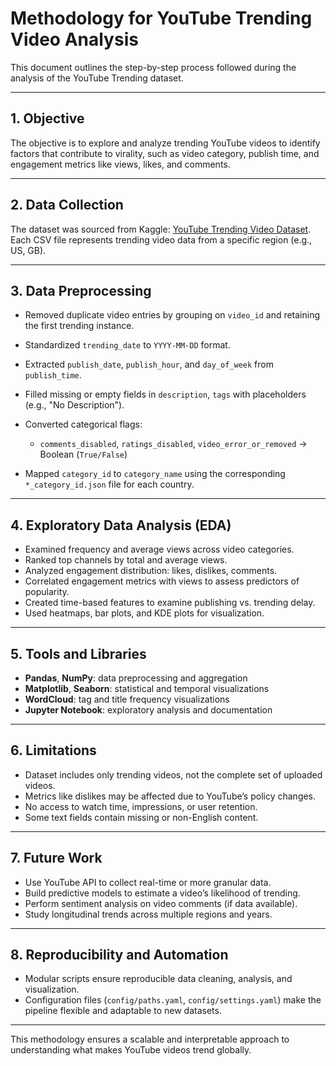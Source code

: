 # Methodology for YouTube Trending Video Analysis

This document outlines the step-by-step process followed during the analysis of the YouTube Trending dataset.

---

## 1. Objective

The objective is to explore and analyze trending YouTube videos to identify factors that contribute to virality, such as video category, publish time, and engagement metrics like views, likes, and comments.

---

## 2. Data Collection

The dataset was sourced from Kaggle: [YouTube Trending Video Dataset](https://www.kaggle.com/datasnaek/youtube-new). Each CSV file represents trending video data from a specific region (e.g., US, GB).

---

## 3. Data Preprocessing

* Removed duplicate video entries by grouping on `video_id` and retaining the first trending instance.
* Standardized `trending_date` to `YYYY-MM-DD` format.
* Extracted `publish_date`, `publish_hour`, and `day_of_week` from `publish_time`.
* Filled missing or empty fields in `description`, `tags` with placeholders (e.g., "No Description").
* Converted categorical flags:

  * `comments_disabled`, `ratings_disabled`, `video_error_or_removed` → Boolean (`True/False`)
* Mapped `category_id` to `category_name` using the corresponding `*_category_id.json` file for each country.

---

## 4. Exploratory Data Analysis (EDA)

* Examined frequency and average views across video categories.
* Ranked top channels by total and average views.
* Analyzed engagement distribution: likes, dislikes, comments.
* Correlated engagement metrics with views to assess predictors of popularity.
* Created time-based features to examine publishing vs. trending delay.
* Used heatmaps, bar plots, and KDE plots for visualization.

---

## 5. Tools and Libraries

* **Pandas**, **NumPy**: data preprocessing and aggregation
* **Matplotlib**, **Seaborn**: statistical and temporal visualizations
* **WordCloud**: tag and title frequency visualizations
* **Jupyter Notebook**: exploratory analysis and documentation

---

## 6. Limitations

* Dataset includes only trending videos, not the complete set of uploaded videos.
* Metrics like dislikes may be affected due to YouTube’s policy changes.
* No access to watch time, impressions, or user retention.
* Some text fields contain missing or non-English content.

---

## 7. Future Work

* Use YouTube API to collect real-time or more granular data.
* Build predictive models to estimate a video’s likelihood of trending.
* Perform sentiment analysis on video comments (if data available).
* Study longitudinal trends across multiple regions and years.

---

## 8. Reproducibility and Automation

* Modular scripts ensure reproducible data cleaning, analysis, and visualization.
* Configuration files (`config/paths.yaml`, `config/settings.yaml`) make the pipeline flexible and adaptable to new datasets.

---

This methodology ensures a scalable and interpretable approach to understanding what makes YouTube videos trend globally.
